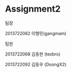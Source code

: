 # Assignment2

팀장

2013722082 이형민(gangmam)



팀원

2013722068 김동현 (texbro)

2013722092 김동우 (DoongX2)
